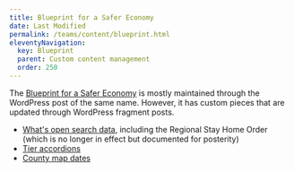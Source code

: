 ```yaml
---
title: Blueprint for a Safer Economy
date: Last Modified 
permalink: /teams/content/blueprint.html
eleventyNavigation:
  key: Blueprint
  parent: Custom content management
  order: 250
---
```


The [Blueprint for a Safer Economy](https://covid19.ca.gov/safer-economy/) is mostly maintained through the WordPress post of the same name. However, it has custom pieces that are updated through WordPress fragment posts.

* [What's open search data](https://teamdocs.covid19.ca.gov/teams/content/whats-open.html), including the Regional Stay Home Order (which is no longer in effect but documented for posterity)
* [Tier accordions](https://teamdocs.covid19.ca.gov/teams/content/tier-accordions.html)
* [County map dates](https://teamdocs.covid19.ca.gov/teams/content/map-dates.html)
